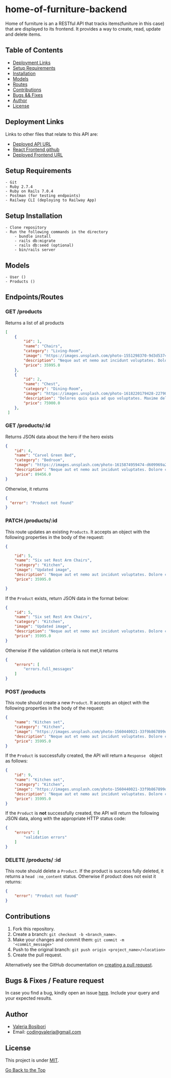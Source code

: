 # home-of-furniture-backend

Home of furniture is an a RESTful API that tracks items(funiture in this case) that are displayed to its frontend. It provides a way to create, read, update and delete items.

## Table of Contents

- [Deployment Links](#deployment-links)
- [Setup Requirements ](#setup-requiremnets)
- [Installation](#setup-installation)
- [Models](#models)
- [Routes](#endpointsroutes)
- [Contributions](#contributions)
- [Bugs && Fixes](#bugs--fixes--feature-request)
- [Author](#author)
- [License](#license)

## Deployment Links

Links to other files that relate to this API are:

- [Deployed API URL](https://home-of-furniture-api-production.up.railway.app/products)
- [React Frontend github](https://github.com/codingvaleria/home-of-furniture-frontend)
- [Deployed Frontend URL](https://home-of-furnitures-frontend.vercel.app/)

## Setup Requirements

    - Git
    - Ruby 2.7.4
    - Ruby on Rails 7.0.4
    - Postman (for testing endpoints)
    - Railway CLI (deploying to Railway App)

## Setup Installation

    - Clone repository
    - Run the following commands in the directory
        - bundle install
        - rails db:migrate
        - rails db:seed (optional)
        - bin/rails server

## Models

    - User ()
    - Products ()

## Endpoints/Routes

### GET /products

Returns a list of all products

```JSON
[
    {
        "id": 1,
        "name": "Chairs",
        "category": "Living-Room",
        "image": "https://images.unsplash.com/photo-1551298370-9d3d53740c72?ixlib=rb-4.0.3&ixid=MnwxMjA3fDB8MHxwaG90by1wYWdlfHx8fGVufDB8fHx8&auto=format&fit=crop&w=687&q=80",
        "description": "Neque aut et nemo aut incidunt voluptates. Dolore cum est sint est. Vitae assumenda porro odio dolores fugiat. Est voluptatum quia rerum.",
        "price": 35995.0
    },
    {
        "id": 2,
        "name": "Chest",
        "category": "Dining-Room",
        "image": "https://images.unsplash.com/photo-1618220179428-22790b461013?ixlib=rb-4.0.3&ixid=MnwxMjA3fDB8MHxzZWFyY2h8NXx8ZnVybml0dXJlfGVufDB8fDB8fA%3D%3D&auto=format&fit=crop&w=700&q=60",
        "description": "Dolores quis quia ad quo voluptates. Maxime delectus totam numquam. Necessitatibus vel atque qui dolore.Id neque nemo. Dolores iusto facere est ad. Accusamus ipsa dolor ut.Et officiis ut hic. Sunt asperiores minus distinctio debitis ipsa dolor. Minima eos deleniti.",
        "price": 75900.0
    },
 ]
```

### GET /products/:id

Returns JSON data about the hero if the hero exists

```JSON
{
    "id": 4,
    "name": "Carvel Green Bed",
    "category": "Bedroom",
    "image": "https://images.unsplash.com/photo-1615874959474-d609969a20ed?ixlib=rb-4.0.3&ixid=MnwxMjA3fDB8MHxzZWFyY2h8NHx8YmVkcm9vbXxlbnwwfHwwfHw%3D&auto=format&fit=crop&w=500&q=60",
    "description": "Neque aut et nemo aut incidunt voluptates. Dolore cum est sint est. Vitae assumenda porro odio dolores fugiat. Est voluptatum quia rerum.",
    "price": 89456.0
}
```

Otherwise, it returns

```JSON
{
  "error": "Product not found"
}
```

### PATCH /products/:id

This route updates an existing `Products`. It accepts an object with the following properties in the body of the request:

```JSON
{

    "id": 5,
    "name": "Six set Rest Arm Chairs",
    "category": "Kitchen",
    "image": "Updated image",
    "description": "Neque aut et nemo aut incidunt voluptates. Dolore cum est sint est. Vitae assumenda porro odio dolores fugiat. Est voluptatum quia rerum.",
    "price": 35995.0

}
```

If the `Product` exists, return JSON data in the format below:

```JSON
{
    "id": 5,
    "name": "Six set Rest Arm Chairs",
    "category": "Kitchen",
    "image": "Updated image",
    "description": "Neque aut et nemo aut incidunt voluptates. Dolore cum est sint est. Vitae assumenda porro odio dolores fugiat. Est voluptatum quia rerum.",
    "price": 35995.0
}
```

Otherwise if the validation criteria is not met,it returns

```JSON
{
    "errors": [
        "errors.full_messages"
    ]
}
```

### POST /products

This route should create a new `Product`. It accepts an object with the following properties in the body of the request:

```JSON
{
    "name": "Kitchen set",
    "category": "Kitchen",
    "image": "https://images.unsplash.com/photo-1560440021-33f9b867899d?ixlib=rb-4.0.3&ixid=MnwxMjA3fDB8MHxzZWFyY2h8MTV8fGtpdGNoZW4lMjBmdXJuaXR1cmV8ZW58MHx8MHx8&auto=format&fit=crop&w=500&q=60",
    "description": "Neque aut et nemo aut incidunt voluptates. Dolore cum est sint est. Vitae assumenda porro odio dolores fugiat. Est voluptatum quia rerum.",
    "price": 35995.0
}
```

If the `Product` is successfully created, the API will return a `Response ` object as follows:

```JSON
{
    "id": 9,
    "name": "Kitchen set",
    "category": "Kitchen",
    "image": "https://images.unsplash.com/photo-1560440021-33f9b867899d?ixlib=rb-4.0.3&ixid=MnwxMjA3fDB8MHxzZWFyY2h8MTV8fGtpdGNoZW4lMjBmdXJuaXR1cmV8ZW58MHx8MHx8&auto=format&fit=crop&w=500&q=60",
    "description": "Neque aut et nemo aut incidunt voluptates. Dolore cum est sint est. Vitae assumenda porro odio dolores fugiat. Est voluptatum quia rerum.",
    "price": 35995.0
}
```

If the `Product` is **not** successfully created, the API will return the following JSON data, along with the appropriate HTTP status code:

```JSON
{
    "errors": [
        "validation errors"
    ]
}
```

### DELETE /products/ :id

This route should delete a `Product`. If the product is success fully deleted, it returns a `head :no_content` status. Otherwise if product does not exist it returns:

```JSON
{
    "error": "Product not found"
}
```

## Contributions

1. Fork this repository.
2. Create a branch: `git checkout -b <branch_name>`.
3. Make your changes and commit them: `git commit -m '<commit_message>'`
4. Push to the original branch: `git push origin <project_name>/<location>`
5. Create the pull request.

Alternatively see the GitHub documentation on [creating a pull request](https://help.github.com/en/github/collaborating-with-issues-and-pull-requests/creating-a-pull-request).

## Bugs & Fixes / Feature request

In case you find a bug, kindly open an issue [here](https://github.com/codingvaleria/issues/new). Include your query and your expected results.

## Author

- [Valeria Bosibori](https://github.com/xxx)
- Email: codingvaleria@gmail.com

## License

This project is under [MIT](LICENSE).

[Go Back to the Top](#home-of-furniture-backend)
